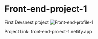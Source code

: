 # Front-end-project-1
First Devsnest project
![Front-end-profile-1](https://socialify.git.ci/aayushi221/Front-end-profile-1/image?forks=1&issues=1&language=1&owner=1&pattern=Floating%20Cogs&pulls=1&stargazers=1&theme=Dark)

Project Link: 
<a>front-end-project-1.netlify.app</a>

